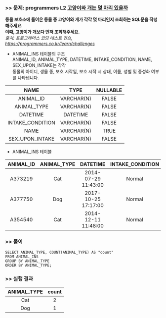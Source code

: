### >> 문제: programmers L2 [고양이와 개는 몇 마리 있을까](https://programmers.co.kr/learn/courses/30/lessons/59040)
**동물 보호소에 들어온 동물 중 고양이와 개가 각각 몇 마리인지 조회하는 SQL문을 작성해주세요.  
이때, 고양이가 개보다 먼저 조회해주세요.**   
*출처: 프로그래머스 코딩 테스트 연습, https://programmers.co.kr/learn/challenges*   

* ANIMAL_INS 테이블의 구조  
ANIMAL_ID, ANIMAL_TYPE, DATETIME, INTAKE_CONDITION, NAME, SEX_UPON_INTAKE는 각각  
동물의 아이디, 생물 종, 보호 시작일, 보호 시작 시 상태, 이름, 성별 및 중성화 여부를 나타냅니다.  

|NAME|TYPE|NULLABLE|
|:---:|:---:|:---:|
|ANIMAL_ID|VARCHAR(N)|FALSE|
|ANIMAL_TYPE|VARCHAR(N)|FALSE|
|DATETIME|DATETIME|FALSE|
|INTAKE_CONDITION|VARCHAR(N)|FALSE|
|NAME|VARCHAR(N)|TRUE|
|SEX_UPON_INTAKE|VARCHAR(N)|FALSE|

* ANIMAL_INS 테이블

|ANIMAL_ID|ANIMAL_TYPE|DATETIME|INTAKE_CONDITION|NAME|SEX_UPON_INTAKE|
|:-:|:-:|:-:|:-:|:-:|:-:|
|A373219|Cat|2014-07-29 11:43:00|Normal|Ella|Spayed|Female|
|A377750|Dog|2017-10-25 17:17:00|Normal|Lucy|Spayed|Female|
|A354540|Cat|2014-12-11 11:48:00|Normal|Tux|Neutered|Male|

### >> 풀이
```mysql
SELECT ANIMAL_TYPE, COUNT(ANIMAL_TYPE) AS "count"
FROM ANIMAL_INS
GROUP BY ANIMAL_TYPE
ORDER BY ANIMAL_TYPE;
```

### >> 실행 결과
|ANIMAL_TYPE|count|
|:-:|:-:|
|Cat|2|
|Dog|1|

